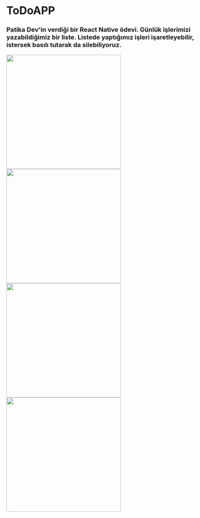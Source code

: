 # ToDoAPP

### Patika Dev'in verdiği bir React Native ödevi. Günlük işlerimizi yazabildiğimiz bir liste. Listede yaptığımız işleri işaretleyebilir, istersek basılı tutarak da silebiliyoruz.

<img src= "https://i.hizliresim.com/d3q0le5.PNG" height=300px>
<img src= "https://i.hizliresim.com/1je0vvz.PNG" height=300px>
<img src= "https://i.hizliresim.com/4y8fln0.PNG" height=300px>
<img src= "https://i.hizliresim.com/tbdkeex.PNG" height=300px>
